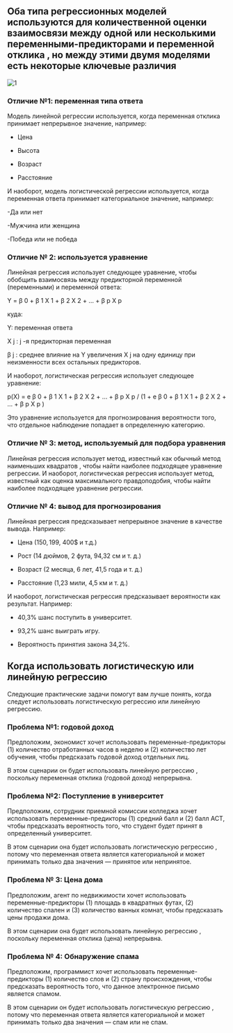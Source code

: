 ## Оба типа регрессионных моделей используются для количественной оценки взаимосвязи между одной или несколькими переменными-предикторами и переменной отклика , но между этими двумя моделями есть некоторые ключевые различия

![1](https://github.com/Irina-Smol/Data_Science_from_Scratch/assets/112115002/a8d4dfea-ef91-488a-a2ac-6bfa9e3cd3f2)


### Отличие №1: переменная типа ответа

Модель линейной регрессии используется, когда переменная отклика принимает непрерывное значение, например:

- Цена

- Высота

- Возраст

- Расстояние

И наоборот, модель логистической регрессии используется, когда переменная ответа принимает категориальное значение, например:

-Да или нет

-Мужчина или женщина

-Победа или не победа

### Отличие № 2: используется уравнение

Линейная регрессия использует следующее уравнение, чтобы обобщить взаимосвязь между предикторной переменной (переменными) и переменной ответа:

Y = β 0 + β 1 X 1 + β 2 X 2 + … + β p X p

куда:

Y: переменная ответа

X j : j -я предикторная переменная

β j : среднее влияние на Y увеличения X j на одну единицу при неизменности всех остальных предикторов.


И наоборот, логистическая регрессия использует следующее уравнение:

p(X) = e β 0 + β 1 X 1 + β 2 X 2 + … + β p X p / (1 + e β 0 + β 1 X 1 + β 2 X 2 + … + β p X p )

Это уравнение используется для прогнозирования вероятности того, что отдельное наблюдение попадает в определенную категорию.

### Отличие № 3: метод, используемый для подбора уравнения


Линейная регрессия использует метод, известный как обычный метод наименьших квадратов , чтобы найти наиболее подходящее уравнение регрессии.
И наоборот, логистическая регрессия использует метод, известный как оценка максимального правдоподобия, чтобы найти наиболее подходящее уравнение регрессии.

### Отличие № 4: вывод для прогнозирования

Линейная регрессия предсказывает непрерывное значение в качестве вывода. Например:

- Цена (150$, 199$, 400$ и т.д.)

- Рост (14 дюймов, 2 фута, 94,32 см и т. д.)

- Возраст (2 месяца, 6 лет, 41,5 года и т. д.)

- Расстояние (1,23 мили, 4,5 км и т. д.)


И наоборот, логистическая регрессия предсказывает вероятности как результат. Например:

- 40,3% шанс поступить в университет.

- 93,2% шанс выиграть игру.

- Вероятность принятия закона 34,2%.

## Когда использовать логистическую или линейную регрессию
Следующие практические задачи помогут вам лучше понять, когда следует использовать логистическую регрессию или линейную регрессию.

### Проблема №1: годовой доход

Предположим, экономист хочет использовать переменные-предикторы (1) количество отработанных часов в неделю и (2) количество лет обучения, чтобы предсказать годовой доход отдельных лиц.

В этом сценарии он будет использовать линейную регрессию , поскольку переменная отклика (годовой доход) непрерывна.

### Проблема №2: Поступление в университет

Предположим, сотрудник приемной комиссии колледжа хочет использовать переменные-предикторы (1) средний балл и (2) балл ACT, чтобы предсказать вероятность того, что студент будет принят в определенный университет.

В этом сценарии она будет использовать логистическую регрессию , потому что переменная ответа является категориальной и может принимать только два значения — принятое или непринятое.

### Проблема № 3: Цена дома

Предположим, агент по недвижимости хочет использовать переменные-предикторы (1) площадь в квадратных футах, (2) количество спален и (3) количество ванных комнат, чтобы предсказать цены продажи дома.

В этом сценарии она будет использовать линейную регрессию , поскольку переменная отклика (цена) непрерывна.

### Проблема № 4: Обнаружение спама

Предположим, программист хочет использовать переменные-предикторы (1) количество слов и (2) страну происхождения, чтобы предсказать вероятность того, что данное электронное письмо является спамом.

В этом сценарии он будет использовать логистическую регрессию , потому что переменная ответа является категориальной и может принимать только два значения — спам или не спам.
